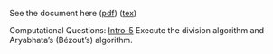 See the document here ([pdf](hw3.pdf)) ([tex](hw3.tex))


Computational Questions:
[Intro-5](assignment:Intro-5) Execute the division algorithm and Aryabhata’s (Bézout’s) algorithm.